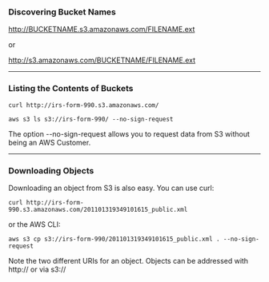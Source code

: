 ### Discovering Bucket Names

http://BUCKETNAME.s3.amazonaws.com/FILENAME.ext 

or

http://s3.amazonaws.com/BUCKETNAME/FILENAME.ext

---

### Listing the Contents of Buckets

`curl http://irs-form-990.s3.amazonaws.com/`

`aws s3 ls s3://irs-form-990/ --no-sign-request`

The option --no-sign-request allows you to request data from S3 without being an AWS Customer. 

---


### Downloading Objects

Downloading an object from S3 is also easy. You can use curl:

`curl http://irs-form-990.s3.amazonaws.com/201101319349101615_public.xml`

or the AWS CLI:

`aws s3 cp s3://irs-form-990/201101319349101615_public.xml . --no-sign-request`

Note the two different URIs for an object. Objects can be addressed with http:// or via s3://


